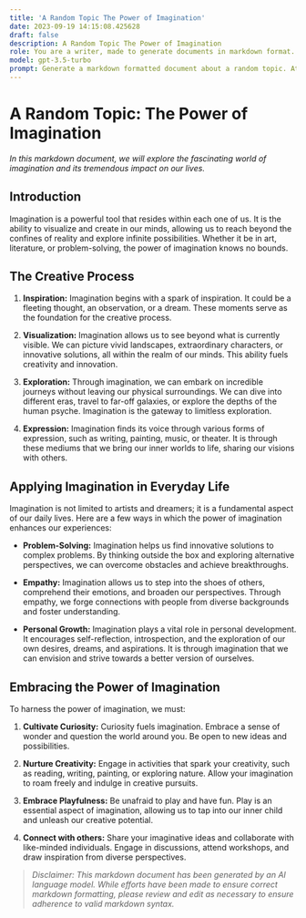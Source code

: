 ```yaml
---
title: 'A Random Topic The Power of Imagination'
date: 2023-09-19 14:15:08.425628
draft: false
description: A Random Topic The Power of Imagination
role: You are a writer, made to generate documents in markdown format. It is very important that all of the documents you generate are in valid markdown format.
model: gpt-3.5-turbo
prompt: Generate a markdown formatted document about a random topic. At the bottom, include a disclaimer explaining that the document was generated by you. The first line of the document should be the title. Make sure that the entire document is in proper markdown format, using a mix of various tags to make the document visually appealing.
---
```


# A Random Topic: The Power of Imagination

*In this markdown document, we will explore the fascinating world of imagination and its tremendous impact on our lives.*

## Introduction

Imagination is a powerful tool that resides within each one of us. It is the ability to visualize and create in our minds, allowing us to reach beyond the confines of reality and explore infinite possibilities. Whether it be in art, literature, or problem-solving, the power of imagination knows no bounds.

## The Creative Process

1. **Inspiration:** Imagination begins with a spark of inspiration. It could be a fleeting thought, an observation, or a dream. These moments serve as the foundation for the creative process.

2. **Visualization:** Imagination allows us to see beyond what is currently visible. We can picture vivid landscapes, extraordinary characters, or innovative solutions, all within the realm of our minds. This ability fuels creativity and innovation.

3. **Exploration:** Through imagination, we can embark on incredible journeys without leaving our physical surroundings. We can dive into different eras, travel to far-off galaxies, or explore the depths of the human psyche. Imagination is the gateway to limitless exploration.

4. **Expression:** Imagination finds its voice through various forms of expression, such as writing, painting, music, or theater. It is through these mediums that we bring our inner worlds to life, sharing our visions with others.

## Applying Imagination in Everyday Life

Imagination is not limited to artists and dreamers; it is a fundamental aspect of our daily lives. Here are a few ways in which the power of imagination enhances our experiences:

- **Problem-Solving:** Imagination helps us find innovative solutions to complex problems. By thinking outside the box and exploring alternative perspectives, we can overcome obstacles and achieve breakthroughs.

- **Empathy:** Imagination allows us to step into the shoes of others, comprehend their emotions, and broaden our perspectives. Through empathy, we forge connections with people from diverse backgrounds and foster understanding.

- **Personal Growth:** Imagination plays a vital role in personal development. It encourages self-reflection, introspection, and the exploration of our own desires, dreams, and aspirations. It is through imagination that we can envision and strive towards a better version of ourselves.

## Embracing the Power of Imagination

To harness the power of imagination, we must:

1. **Cultivate Curiosity:** Curiosity fuels imagination. Embrace a sense of wonder and question the world around you. Be open to new ideas and possibilities.

2. **Nurture Creativity:** Engage in activities that spark your creativity, such as reading, writing, painting, or exploring nature. Allow your imagination to roam freely and indulge in creative pursuits.

3. **Embrace Playfulness:** Be unafraid to play and have fun. Play is an essential aspect of imagination, allowing us to tap into our inner child and unleash our creative potential.

4. **Connect with others:** Share your imaginative ideas and collaborate with like-minded individuals. Engage in discussions, attend workshops, and draw inspiration from diverse perspectives.

> *Disclaimer: This markdown document has been generated by an AI language model. While efforts have been made to ensure correct markdown formatting, please review and edit as necessary to ensure adherence to valid markdown syntax.*
